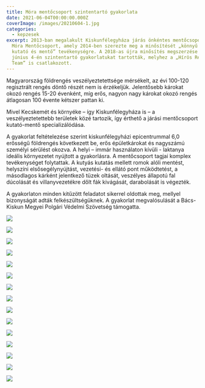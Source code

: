 ```yaml
---
title: Móra mentőcsoport szintentartó gyakorlata
date: 2021-06-04T00:00:00.000Z
coverImage: /images/20210604-1.jpg
categories:
  - kepzesek
excerpt: 2013-ban megalakult Kiskunfélegyháza járás önkéntes mentőcsoportja, a
  Móra Mentőcsoport, amely 2014-ben szerezte meg a minősítését „könnyű városi
  kutató és mentő” tevékenységre. A 2018-as újra minősítés megszerzése után most
  június 4-én szintentartó gyakorlatukat tartották, melyhez a „Hírös Rescue
  Team” is csatlakozott.
---
```

Magyarország földrengés veszélyeztetettsége mérsékelt, az évi 100-120 regisztrált rengés döntő részét nem is érzékeljük. Jelentősebb károkat okozó rengés 15-20 évenként, míg erős, nagyon nagy károkat okozó rengés átlagosan 100 évente kétszer pattan ki.

Mivel Kecskemét és környéke – így Kiskunfélegyháza is – a veszélyeztetettebb területek közé tartozik, így érthető a járási mentőcsoport kutató-mentő specializálódása.

A gyakorlat feltételezése szerint kiskunfélegyházi epicentrummal 6,0 erősségű földrengés következett be, erős épületkárokat és nagyszámú személyi sérülést okozva. A helyi – immár használaton kívüli - laktanya ideális környezetet nyújtott a gyakorlásra. A mentőcsoport tagjai komplex tevékenységet folytattak. A kutyás kutatás mellett romok alóli mentést, helyszíni elsősegélynyújtást, vezetési- és ellátó pont működtetést, a másodlagos kárként jelentkező tüzek oltását, veszélyes állapotú fal dúcolását és villanyvezetékre dőlt fák kivágását, darabolását is végezték.

A gyakorlaton minden kitűzött feladatot sikerrel oldottak meg, mellyel bizonyságát adták felkészültségüknek. A gyakorlat megvalósulását a Bács-Kiskun Megyei Polgári Védelmi Szövetség támogatta.

![](/images/20210604-2.jpg)

![](/images/20210604-3.jpg)

![](/images/20210604-4.jpg)

![](/images/20210604-5.jpg)

![](/images/20210604-6.jpg)

![](/images/20210604-7.jpg)

![](/images/20210604-8.jpg)

![](/images/20210604-9.jpg)

![](/images/20210604-10.jpg)

![](/images/20210604-11.jpg)

![](/images/20210604-12.jpg)

![](/images/20210604-13.jpg)

![](/images/20210604-14.jpg)

![](/images/20210604-15.jpg)

![](/images/20210604-16.jpg)
